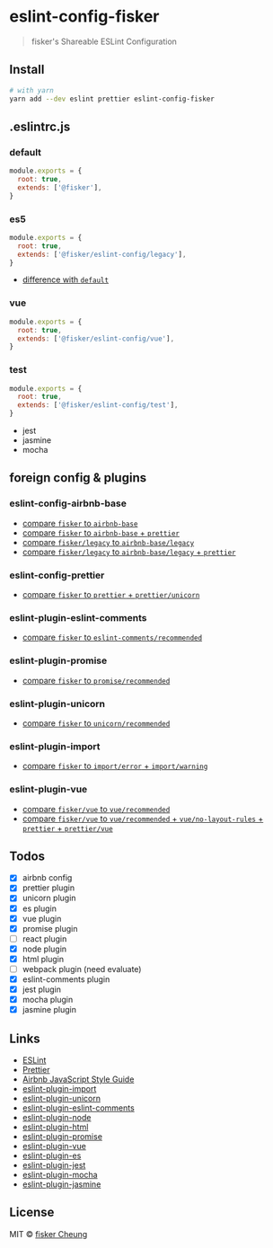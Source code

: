 # eslint-config-fisker

> fisker's Shareable ESLint Configuration

## Install

```sh
# with yarn
yarn add --dev eslint prettier eslint-config-fisker
```

## .eslintrc.js

### default

```js
module.exports = {
  root: true,
  extends: ['@fisker'],
}
```

### es5

```js
module.exports = {
  root: true,
  extends: ['@fisker/eslint-config/legacy'],
}
```

- [difference with `default`](https://github.com/fisker/eslint-config-fisker/tree/master/docs/compare-fisker-legacy.md)

### vue

```js
module.exports = {
  root: true,
  extends: ['@fisker/eslint-config/vue'],
}
```

### test

```js
module.exports = {
  root: true,
  extends: ['@fisker/eslint-config/test'],
}
```

- jest
- jasmine
- mocha

## foreign config & plugins

### eslint-config-airbnb-base

- [compare `fisker` to `airbnb-base`](https://github.com/fisker/eslint-config-fisker/tree/master/docs/compare-fisker-airbnb.md)
- [compare `fisker` to `airbnb-base` + `prettier`](https://github.com/fisker/eslint-config-fisker/tree/master/docs/compare-fisker-airbnb-prettier.md)
- [compare `fisker/legacy` to `airbnb-base/legacy`](https://github.com/fisker/eslint-config-fisker/tree/master/docs/compare-legacy-airbnb-legacy.md)
- [compare `fisker/legacy` to `airbnb-base/legacy` + `prettier`](https://github.com/fisker/eslint-config-fisker/tree/master/docs/compare-legacy-airbnb-legacy-prettier.md)

### eslint-config-prettier

- [compare `fisker` to `prettier` + `prettier/unicorn`](https://github.com/fisker/eslint-config-fisker/tree/master/docs/compare-fisker-prettier.md)

### eslint-plugin-eslint-comments

- [compare `fisker` to `eslint-comments/recommended`](https://github.com/fisker/eslint-config-fisker/tree/master/docs/compare-fisker-eslint-comments.md)

### eslint-plugin-promise

- [compare `fisker` to `promise/recommended`](https://github.com/fisker/eslint-config-fisker/tree/master/docs/compare-fisker-promise.md)

### eslint-plugin-unicorn

- [compare `fisker` to `unicorn/recommended`](https://github.com/fisker/eslint-config-fisker/tree/master/docs/compare-fisker-unicorn.md)

### eslint-plugin-import

- [compare `fisker` to `import/error` + `import/warning`](https://github.com/fisker/eslint-config-fisker/tree/master/docs/compare-fisker-import.md)

### eslint-plugin-vue

- [compare `fisker/vue` to `vue/recommended`](https://github.com/fisker/eslint-config-fisker/tree/master/docs/compare-vue-vue.md)
- [compare `fisker/vue` to `vue/recommended` + `vue/no-layout-rules` + `prettier` + `prettier/vue`](https://github.com/fisker/eslint-config-fisker/tree/master/docs/compare-vue-vue-prettier.md)

## Todos

- [x] airbnb config
- [x] prettier plugin
- [x] unicorn plugin
- [x] es plugin
- [x] vue plugin
- [x] promise plugin
- [ ] react plugin
- [x] node plugin
- [x] html plugin
- [ ] webpack plugin (need evaluate)
- [x] eslint-comments plugin
- [x] jest plugin
- [x] mocha plugin
- [x] jasmine plugin

## Links

- [ESLint](https://eslint.org/)
- [Prettier](https://prettier.io/)
- [Airbnb JavaScript Style Guide](https://github.com/airbnb/javascript)
- [eslint-plugin-import](https://github.com/benmosher/eslint-plugin-import)
- [eslint-plugin-unicorn](https://github.com/sindresorhus/eslint-plugin-unicorn)
- [eslint-plugin-eslint-comments](https://github.com/mysticatea/eslint-plugin-eslint-comments)
- [eslint-plugin-node](https://github.com/mysticatea/eslint-plugin-node)
- [eslint-plugin-html](https://github.com/BenoitZugmeyer/eslint-plugin-html)
- [eslint-plugin-promise](https://github.com/xjamundx/eslint-plugin-promise)
- [eslint-plugin-vue](https://github.com/vuejs/eslint-plugin-vue)
- [eslint-plugin-es](https://github.com/mysticatea/eslint-plugin-es)
- [eslint-plugin-jest](https://github.com/jest-community/eslint-plugin-jest)
- [eslint-plugin-mocha](https://github.com/lo1tuma/eslint-plugin-mocha)
- [eslint-plugin-jasmine](https://github.com/tlvince/eslint-plugin-jasmine)

## License

MIT © [fisker Cheung](https://www.fiskercheung.com/)
